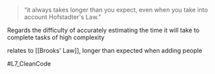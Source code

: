 > “it always takes longer than you expect, even when you take into account Hofstadter's Law.”

Regards the difficulty of accurately estimating the time it will take to complete tasks of high complexity

relates to [[Brooks' Law]], longer than expected when adding people



#L7_CleanCode 